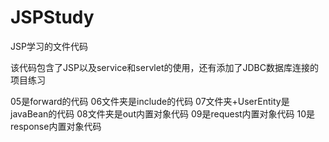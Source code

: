 ﻿# JSPStudy
JSP学习的文件代码

该代码包含了JSP以及service和servlet的使用，还有添加了JDBC数据库连接的项目练习

05是forward的代码
06文件夹是include的代码
07文件夹+UserEntity是javaBean的代码
08文件夹是out内置对象代码
09是request内置对象代码
10是response内置对象代码


